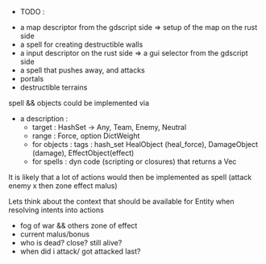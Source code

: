 * TODO : 
- a map descriptor from the gdscript side => setup of the map on the rust side
- a spell for creating destructible walls
- a input descriptor on the rust side => a gui selector from the gdscript side
- a spell that pushes away, and attacks
- portals
- destructible terrains

spell && objects could be implemented via

- a description :
    - target : HashSet -> Any, Team, Enemy, Neutral
    - range : Force, option DictWeight
    - for objects : tags : hash_set HealObject (heal_force), DamageObject (damage), EffectObject(effect)
    - for spells : dyn code (scripting or closures) that returns a Vec<Intent> 

It is likely that a lot of actions would then be implemented as spell (attack enemy x then zone effect malus)

Lets think about the context that should be available for Entity when resolving intents into actions
- fog of war && others zone of effect
- current malus/bonus
- who is dead? close? still alive?
- when did i attack/ got attacked last?